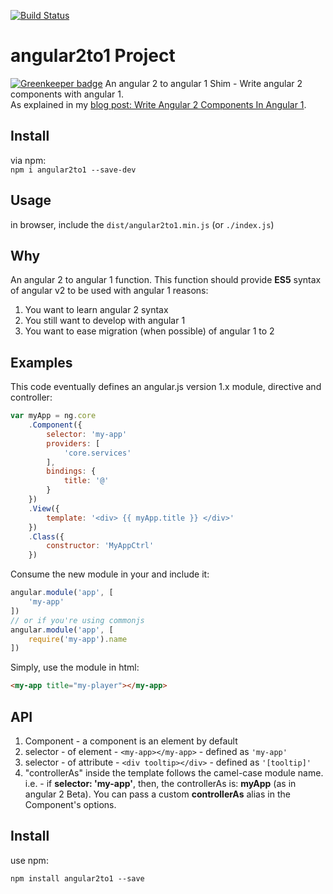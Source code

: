 [![Build Status](https://travis-ci.org/orizens/angular2to1.svg)](https://travis-ci.org/orizens/angular2to1)

# angular2to1 Project

[![Greenkeeper badge](https://badges.greenkeeper.io/orizens/angular2to1.svg)](https://greenkeeper.io/)
An angular 2 to angular 1 Shim - Write angular 2 components with angular 1.  
As explained in my [blog post: Write Angular 2 Components In Angular 1](http://orizens.com/wp/topics/write-angular-2-components-in-angular-1/).

## Install
via npm:  
```npm i angular2to1 --save-dev```  

## Usage  
in browser, include the ```dist/angular2to1.min.js``` (or ```./index.js```)  

## Why
An angular 2 to angular 1 function.
This function should provide **ES5** syntax of angular v2 to be used with angular 1
reasons:  
1. You want to learn angular 2 syntax  
2. You still want to develop with angular 1  
3. You want to ease migration (when possible) of angular 1 to 2  

## Examples
This code eventually defines an angular.js version 1.x module, directive and controller:  
```javascript
var myApp = ng.core
	.Component({
		selector: 'my-app'
		providers: [ 
			'core.services'
		],
		bindings: {
			title: '@'
		}
	})
	.View({
		template: '<div> {{ myApp.title }} </div>'
	})
	.Class({
		constructor: 'MyAppCtrl'
	})
```  
Consume the new module in your and include it:
```javascript
angular.module('app', [
	'my-app'
])
// or if you're using commonjs
angular.module('app', [
	require('my-app').name
])
```
Simply, use the module in html:  
```html
<my-app title="my-player"></my-app>
```
## API  
1. Component - a component is an element by default  
  1. selector - of element - ```<my-app></my-app>``` - defined as ```'my-app'```  
  1. selector - of attribute - ```<div tooltip></div>``` - defined as ```'[tooltip]'```   
1. "controllerAs" inside the template follows the camel-case module name. i.e. - if **selector: 'my-app'**, then, the controllerAs is: **myApp** (as in angular 2 Beta). You can pass a custom **controllerAs** alias in the Component's options.

## Install
use npm:  
```
npm install angular2to1 --save
```